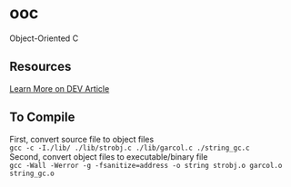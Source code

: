 # ooc
Object-Oriented C
## Resources
[Learn More on DEV Article](https://dev.to/saviourcode/how-to-create-objects-and-write-it-s-garbage-collector-in-c-4p8e)
## To Compile   
First, convert source file to object files     
`gcc -c -I./lib/ ./lib/strobj.c ./lib/garcol.c ./string_gc.c`   
Second, convert object files to executable/binary file     
`gcc -Wall -Werror -g -fsanitize=address -o string strobj.o garcol.o string_gc.o`

